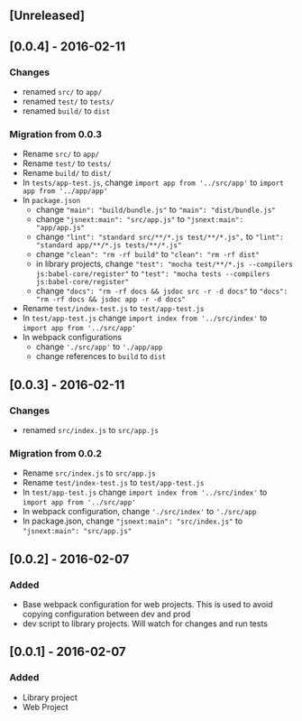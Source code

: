 ## [Unreleased]

## [0.0.4] - 2016-02-11
### Changes
- renamed `src/` to `app/`
- renamed `test/` to `tests/`
- renamed `build/` to `dist`

### Migration from 0.0.3
* Rename `src/` to `app/`
* Rename `test/` to `tests/`
* Rename `build/` to `dist/`
* In `tests/app-test.js`, change `import app from '../src/app'` to `import app from '../app/app'`
* In `package.json`
  * change `"main": "build/bundle.js"` to `"main": "dist/bundle.js"`
  * change `"jsnext:main": "src/app.js"` to `"jsnext:main": "app/app.js"`
  * change `"lint": "standard src/**/*.js test/**/*.js",` to `"lint": "standard app/**/*.js tests/**/*.js"`
  * change `"clean": "rm -rf build"` to `"clean": "rm -rf dist"`
  * in library projects, change `"test": "mocha test/**/*.js --compilers js:babel-core/register"` to `"test": "mocha tests --compilers js:babel-core/register"`
  * change `"docs": "rm -rf docs && jsdoc src -r -d docs"` to `"docs": "rm -rf docs && jsdoc app -r -d docs"`
* Rename `test/index-test.js` to `test/app-test.js`
* In `test/app-test.js` change `import index from '../src/index'` to `import app from '../src/app'`
* In webpack configurations
  * change `'./src/app'` to `'./app/app`
  * change references to `build` to `dist`

## [0.0.3] - 2016-02-11
### Changes
- renamed `src/index.js` to `src/app.js`

### Migration from 0.0.2
* Rename `src/index.js` to `src/app.js`
* Rename `test/index-test.js` to `test/app-test.js`
* In `test/app-test.js` change `import index from '../src/index'` to `import app from '../src/app'`
* In webpack configuration, change `'./src/index'` to `'./src/app`
* In package.json, change `"jsnext:main": "src/index.js"` to `"jsnext:main": "src/app.js"`


## [0.0.2] - 2016-02-07
### Added
- Base webpack configuration for web projects. This is used to avoid copying configuration between dev and prod
- dev script to library projects. Will watch for changes and run tests

## [0.0.1] - 2016-02-07
### Added
- Library project
- Web Project
